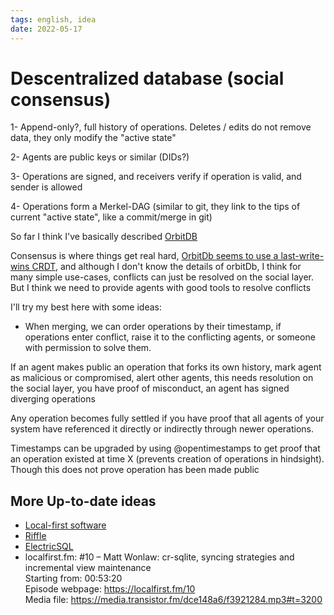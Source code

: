 ```yaml
---
tags: english, idea
date: 2022-05-17
---
```


# Descentralized database (social consensus)

1- Append-only?, full history of operations. Deletes / edits do not remove data, they only modify the "active state"

2- Agents are public keys or similar (DIDs?)

3- Operations are signed, and receivers verify if operation is valid, and sender is allowed

4- Operations form a Merkel-DAG (similar to git, they link to the tips of current "active state", like a commit/merge in git)

So far I think I've basically described [OrbitDB](https://github.com/orbitdb/orbit-db)

Consensus is where things get real hard, [OrbitDb seems to use a last-write-wins CRDT](https://news.ycombinator.com/item?id=22920204), and although I don't know the details of orbitDb, I think for many simple use-cases, conflicts can just be resolved on the social layer. But I think we need to provide agents with good tools to resolve conflicts

I'll try my best here with some ideas:

- When merging, we can order operations by their timestamp, if operations enter conflict, raise it to the conflicting agents, or someone with permission to solve them.

If an agent makes public an operation that forks its own history, mark agent as malicious or compromised, alert other agents, this needs resolution on the social layer, you have proof of misconduct, an agent has signed diverging operations

Any operation becomes fully settled if you have proof that all agents of your system have referenced it directly or indirectly through newer operations.

Timestamps can be upgraded by using @opentimestamps to get proof that an operation existed at time X (prevents creation of operations in hindsight). Though this does not prove operation has been made public

## More Up-to-date ideas

- [Local-first software](https://www.inkandswitch.com/local-first.html)
- [Riffle](https://riffle.systems/)
- [ElectricSQL](https://electric-sql.com/)
- localfirst.fm: #10 – Matt Wonlaw: cr-sqlite, syncing strategies and incremental view maintenance \
    Starting from: 00:53:20 \
    Episode webpage: https://localfirst.fm/10 \
    Media file: https://media.transistor.fm/dce148a6/f3921284.mp3#t=3200
